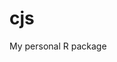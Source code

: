 
<!-- README.md is generated from README.Rmd. Please edit that file -->

# cjs

<!-- badges: start -->
<!-- badges: end -->

My personal R package
